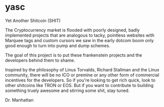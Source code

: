# yasc

Yet Another Shitcoin (SHIT)

The Cryptocurrency market is flooded with poorly designed, badly implemented projects that are analogous to tacky, pointless websites with Marquee tags and custom cursors we saw in the early dotcom boom only good enough to turn into pump and dump schemes.

The goal of this project is to put these frankenstein projects and the developers behind them to shame.

Inspired by the philosophy of Linus Torvalds, Richard Stallman and the Linux community, there will be no ICO or premine or any other form of commercial incentives for the developers. So if you're looking to get rich quick, look to other shitcoins like TRON or EOS. But if you want to contribute to building something truely awesome and stirring some shit, stay tuned.

Dr. Manhattan
